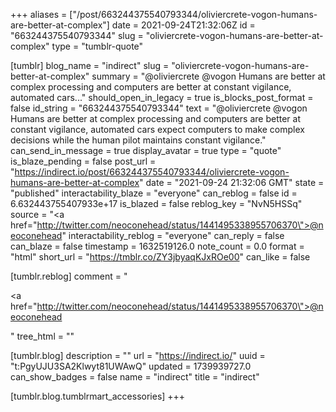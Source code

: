 +++
aliases = ["/post/663244375540793344/oliviercrete-vogon-humans-are-better-at-complex"]
date = 2021-09-24T21:32:06Z
id = "663244375540793344"
slug = "oliviercrete-vogon-humans-are-better-at-complex"
type = "tumblr-quote"

[tumblr]
blog_name = "indirect"
slug = "oliviercrete-vogon-humans-are-better-at-complex"
summary = "@oliviercrete @vogon Humans are better at complex processing and computers are better at constant vigilance, automated cars..."
should_open_in_legacy = true
is_blocks_post_format = false
id_string = "663244375540793344"
text = "@oliviercrete @vogon Humans are better at complex processing and computers are better at constant vigilance, automated cars expect computers to make complex decisions while the human pilot maintains constant vigilance."
can_send_in_message = true
display_avatar = true
type = "quote"
is_blaze_pending = false
post_url = "https://indirect.io/post/663244375540793344/oliviercrete-vogon-humans-are-better-at-complex"
date = "2021-09-24 21:32:06 GMT"
state = "published"
interactability_blaze = "everyone"
can_reblog = false
id = 6.632443755407933e+17
is_blazed = false
reblog_key = "NvN5HSSq"
source = "<a href=\"http://twitter.com/neoconehead/status/1441495338955706370\">@neoconehead</a>"
interactability_reblog = "everyone"
can_reply = false
can_blaze = false
timestamp = 1632519126.0
note_count = 0.0
format = "html"
short_url = "https://tmblr.co/ZY3jbyaqKJxROe00"
can_like = false

[tumblr.reblog]
comment = "<p><a href=\"http://twitter.com/neoconehead/status/1441495338955706370\">@neoconehead</a></p>"
tree_html = ""

[tumblr.blog]
description = ""
url = "https://indirect.io/"
uuid = "t:PgyUJU3SA2Klwyt81UWAwQ"
updated = 1739939727.0
can_show_badges = false
name = "indirect"
title = "indirect"

[tumblr.blog.tumblrmart_accessories]
+++
